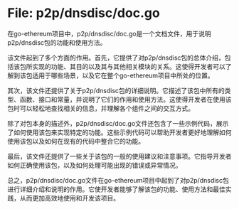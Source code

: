 # File: p2p/dnsdisc/doc.go

在go-ethereum项目中，p2p/dnsdisc/doc.go是一个文档文件，用于说明p2p/dnsdisc包的功能和使用方法。

该文件起到了多个方面的作用。首先，它提供了对p2p/dnsdisc包的总体介绍，包括该包所实现的功能、其目的以及其与其他相关模块的关系。这使得开发者可以了解到该包适用于哪些场景，以及它在整个go-ethereum项目中所处的位置。

其次，该文件还提供了关于p2p/dnsdisc包的详细说明。它描述了该包中所有的类型、函数、接口和常量，并说明了它们的作用和使用方法。这使得开发者在使用该包时可以轻松地查找相关的信息，并理解各个组件之间的交互方式。

除了对包本身的描述外，p2p/dnsdisc/doc.go文件还包含了一些示例代码，展示了如何使用该包来实现特定的功能。这些示例代码可以帮助开发者更好地理解如何使用该包以及如何在现有的代码中整合它的功能。

最后，该文件还提供了一些关于该包的一般的使用建议和注意事项。它指导开发者如何正确使用该包，以及如何处理可能出现的错误或异常情况。

总之，p2p/dnsdisc/doc.go文件在go-ethereum项目中起到了对p2p/dnsdisc包进行详细介绍和说明的作用。它使开发者能够了解该包的功能、使用方法和最佳实践，从而更加高效地使用和开发该项目。

